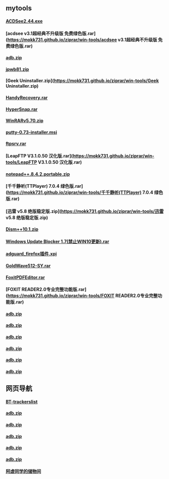 ## mytools


#### [ACDSee2.44.exe](https://mokk731.github.io/ziprar/win-tools/ACDSee2.44.exe)


#### [acdsee v3.1超经典不升级版 免费绿色版.rar](https://mokk731.github.io/ziprar/win-tools/acdsee v3.1超经典不升级版 免费绿色版.rar)


#### [adb.zip](https://mokk731.github.io/ziprar/win-tools/adb.zip)



#### [jpwb81.zip](https://mokk731.github.io/ziprar/win-tools/jpwb81.zip)


#### [Geek Uninstaller.zip](https://mokk731.github.io/ziprar/win-tools/Geek Uninstaller.zip)


#### [HandyRecovery.rar](https://mokk731.github.io/ziprar/win-tools/HandyRecovery.rar)



#### [HyperSnap.rar](https://mokk731.github.io/ziprar/win-tools/HyperSnap.rar)


#### [WinRARv5.70.zip](https://mokk731.github.io/ziprar/win-tools/WinRARv5.70.zip)


#### [putty-0.73-installer.msi](https://mokk731.github.io/ziprar/win-tools/putty-0.73-installer.msi)


#### [ftpsrv.rar](https://mokk731.github.io/ziprar/win-tools/ftpsrv.rar)


#### [LeapFTP V3.1.0.50 汉化版.rar](https://mokk731.github.io/ziprar/win-tools/LeapFTP V3.1.0.50 汉化版.rar)



#### [notepad++.8.4.2.portable.zip](https://mokk731.github.io/ziprar/win-tools/notepad++.8.4.2.portable.zip)



#### [千千静听(TTPlayer) 7.0.4 绿色版.rar](https://mokk731.github.io/ziprar/win-tools/千千静听(TTPlayer) 7.0.4 绿色版.rar)



#### [迅雷 v5.8 绝版稳定版.zip](https://mokk731.github.io/ziprar/win-tools/迅雷 v5.8 绝版稳定版.zip)


#### [Dism++10.1.zip](https://mokk731.github.io/ziprar/win-tools/Dism++10.1.zip)


#### [Windows Update Blocker 1.7(禁止WIN10更新).rar](https://mokk731.github.io/ziprar/win-tools/WindowsUpdateBlocker1.7禁止WIN10更新.rar)

#### [adguard_firefox插件.xpi](https://mokk731.github.io/ziprar/win-tools/adguard_adblocker-4.2.168.xpi)

#### [GoldWave512-SY.rar](https://mokk731.github.io/ziprar/win-tools/HA-GoldWave512-SY.rar)


#### [FoxitPDFEditor.rar](https://mokk731.github.io/ziprar/win-tools/HA-FoxitPDFEditor.rar)

#### [FOXIT READER2.0专业完整功能版.rar](https://mokk731.github.io/ziprar/win-tools/FOXIT READER2.0专业完整功能版.rar)

#### [adb.zip](https://mokk731.github.io/ziprar/win-tools/adb.zip)

#### [adb.zip](https://mokk731.github.io/ziprar/win-tools/adb.zip)

#### [adb.zip](https://mokk731.github.io/ziprar/win-tools/adb.zip)

#### [adb.zip](https://mokk731.github.io/ziprar/win-tools/adb.zip)

#### [adb.zip](https://mokk731.github.io/ziprar/win-tools/adb.zip)

#### [adb.zip](https://mokk731.github.io/ziprar/win-tools/adb.zip)


## 网页导航

#### [BT-trackerslist](https://mokk731.github.io/txt/trackerslist.txt)

#### [adb.zip](https://mokk731.github.io/ziprar/win-tools/adb.zip)

#### [adb.zip](https://mokk731.github.io/ziprar/win-tools/adb.zip)

#### [adb.zip](https://mokk731.github.io/ziprar/win-tools/adb.zip)

#### [adb.zip](https://mokk731.github.io/ziprar/win-tools/adb.zip)

#### [adb.zip](https://mokk731.github.io/ziprar/win-tools/adb.zip)


#### [阿虚同学的储物间](https://axutongxue.gitee.io)

